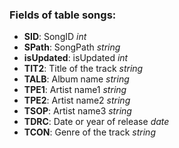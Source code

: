 ### Fields of table **songs**:

- **SID**: SongID *int*
- **SPath**: SongPath *string*
- **isUpdated**: isUpdated *int*
- **TIT2**: Title of the track *string*
- **TALB**: Album name *string*
- **TPE1**: Artist name1 *string*
- **TPE2**: Artist name2 *string*
- **TSOP**: Artist name3 *string*
- **TDRC**: Date or year of release *date*
- **TCON**: Genre of the track *string* 